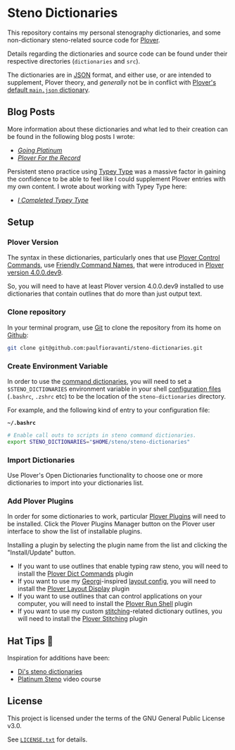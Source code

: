 # Steno Dictionaries

This repository contains my personal stenography dictionaries, and
some non-dictionary steno-related source code for [Plover][].

Details regarding the dictionaries and source code can be found under their
respective directories (`dictionaries` and `src`).

The dictionaries are in [JSON][] format, and either use, or are intended to
supplement, Plover theory, and _generally_ not be in conflict with [Plover's
default `main.json` dictionary][Plover main.json].

## Blog Posts

More information about these dictionaries and what led to their creation can
be found in the following blog posts I wrote:

- _[Going Platinum][]_
- _[Plover For the Record][]_

Persistent steno practice using [Typey Type][] was a massive factor in gaining
the confidence to be able to feel like I could supplement Plover entries with my
own content. I wrote about working with Typey Type here:

- _[I Completed Typey Type][]_

## Setup

### Plover Version

The syntax in these dictionaries, particularly ones that use [Plover Control
Commands][], use [Friendly Command Names][], that were introduced in
[Plover version 4.0.0.dev9][].

So, you will need to have at least Plover version 4.0.0.dev9 installed to use
dictionaries that contain outlines that do more than just output text.

### Clone repository

In your terminal program, use [Git][] to clone the repository from its home on
[Github][]:

```sh
git clone git@github.com:paulfioravanti/steno-dictionaries.git
```

### Create Environment Variable

In order to use the [command dictionaries][], you will need to set a
`$STENO_DICTIONARIES` environment variable in your shell [configuration files][]
(`.bashrc`, `.zshrc` etc) to be the location of the `steno-dictionaries`
directory.

For example, and the following kind of entry to your configuration file:

**`~/.bashrc`**

```sh
# Enable call outs to scripts in steno command dictionaries.
export STENO_DICTIONARIES="$HOME/steno/steno-dictionaries"
```

### Import Dictionaries

Use Plover's Open Dictionaries functionality to choose one or more dictionaries
to import into your dictionaries list.

### Add Plover Plugins

In order for some dictionaries to work, particular [Plover Plugins][] will
need to be installed. Click the Plover Plugins Manager button on the Plover
user interface to show the list of installable plugins.

Installing a plugin by selecting the plugin name from the list and clicking the
"Install/Update" button.

- If you want to use outlines that enable typing raw steno, you will need to
  install the [Plover Dict Commands][] plugin
- If you want to use my [Georgi][]-inspired [layout config][], you will need to
  install the [Plover Layout Display][] plugin
- If you want to use outlines that can control applications on your computer,
  you will need to install the [Plover Run Shell][] plugin
- If you want to use my custom [stitching][]-related dictionary outlines, you
  will need to install the [Plover Stitching][] plugin

## Hat Tips :tophat:

Inspiration for additions have been:

- [Di's steno dictionaries][]
- [Platinum Steno][] video course

## License

This project is licensed under the terms of the GNU General Public License v3.0.

See [`LICENSE.txt`][] for details.

[command dictionaries]: ./dictionaries/command
[configuration files]: https://en.wikipedia.org/wiki/Configuration_file
[Di's steno dictionaries]: https://github.com/didoesdigital/steno-dictionaries
[Friendly Command Names]: https://github.com/openstenoproject/plover/wiki/Dictionary-Format#friendly-command-names
[Georgi]: https://www.gboards.ca/product/georgi
[Going Platinum]: https://www.paulfioravanti.com/blog/going-platinum/
[Git]: https://git-scm.com/
[GitHub]: https://github.com/
[I Completed Typey Type]: https://www.paulfioravanti.com/blog/completed-typey-type/
[JSON]: https://en.wikipedia.org/wiki/JSON
[layout config]: ./src/plover-layout-display.json
[`LICENSE.txt`]: ./LICENSE.txt
[Platinum Steno]: https://www.youtube.com/channel/UC-bfgyMjBdFuzhuL4Ff6XqA
[Plover]: http://www.openstenoproject.org/plover/
[Plover Control Commands]: https://github.com/openstenoproject/plover/wiki/Dictionary-Format#plover-control-commands
[Plover Dict Commands]: https://github.com/KoiOates/plover_dict_commands
[Plover For the Record]: https://www.paulfioravanti.com/blog/plover-for-the-record/
[Plover Layout Display]: https://github.com/morinted/plover_layout_display
[Plover main.json]: https://github.com/openstenoproject/plover/blob/master/plover/assets/main.json
[Plover Plugins]: https://github.com/openstenoproject/plover/wiki/Plugins
[Plover Run Shell]: https://github.com/user202729/plover_run_shell
[Plover Stitching]: https://github.com/morinted/plover_stitching
[Plover version 4.0.0.dev9]: https://github.com/openstenoproject/plover/releases/tag/v4.0.0.dev9
[stitching]: http://ilovesteno.com/2015/03/12/theory-thursday-stitching/
[Typey Type]: https://didoesdigital.com/typey-type/
